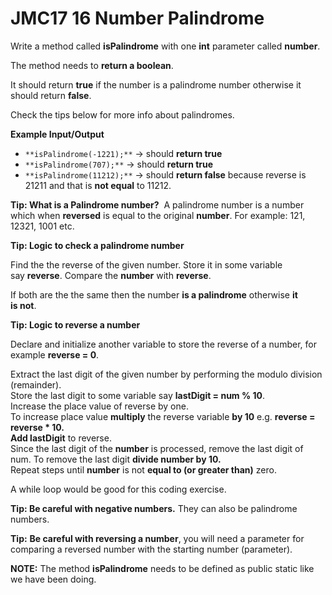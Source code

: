 # JMC17 16 Number Palindrome

Write a method called **isPalindrome** with one **int** parameter called **number**.  
  
The method needs to **return a boolean**.  
  
It should return **true** if the number is a palindrome number otherwise it should return **false**.   
  
Check the tips below for more info about palindromes.

**Example Input/Output**

- `**isPalindrome(-1221);**` → should **return true**
- `**isPalindrome(707);**` → should **return true**
- `**isPalindrome(11212);**` → should **return false** because reverse is 21211 and that is **not equal** to 11212.

**Tip: What is a Palindrome number?**  A palindrome number is a number which when **reversed** is equal to the original **number**. For example: 121, 12321, 1001 etc.

**Tip: Logic to check a palindrome number**

Find the the reverse of the given number. Store it in some variable say **reverse**. Compare the **number** with **reverse**.   
  
If both are the the same then the number **is a palindrome** otherwise **it is not**.

**Tip: Logic to reverse a number**

Declare and initialize another variable to store the reverse of a number, for example **reverse = 0**.   
  
Extract the last digit of the given number by performing the modulo division (remainder).   
Store the last digit to some variable say **lastDigit = num % 10**.   
Increase the place value of reverse by one.  
To increase place value **multiply** the reverse variable **by 10** e.g. **reverse = reverse * 10.  
Add lastDigit** to reverse.   
Since the last digit of the **number** is processed, remove the last digit of num. To remove the last digit **divide number by 10.**   
Repeat steps until **number** is not **equal to (or greater than)** zero. 

A while loop would be good for this coding exercise.


**Tip: Be careful with negative numbers.** They can also be palindrome numbers.

**Tip:** **Be careful with reversing a number**, you will need a parameter for comparing a reversed number with the starting number (parameter).

  
**NOTE:** The method **isPalindrome** needs to be defined as public static like we have been doing.
